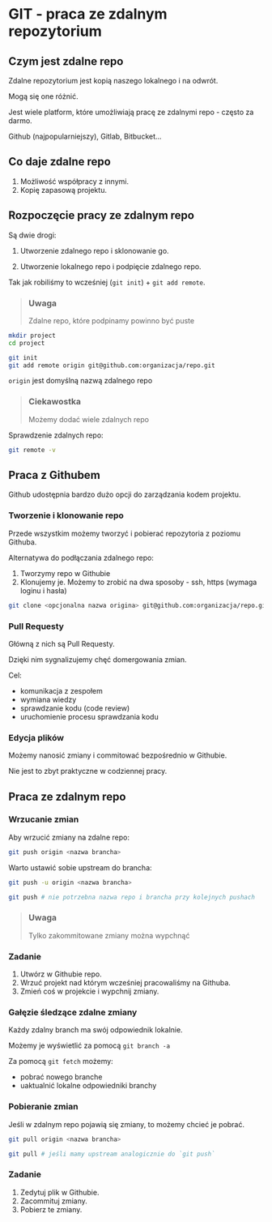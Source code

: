 # GIT - praca ze zdalnym repozytorium

## Czym jest zdalne repo

Zdalne repozytorium jest kopią naszego lokalnego i na odwrót.

Mogą się one różnić.

Jest wiele platform, które umożliwiają pracę ze zdalnymi repo - często za darmo.

Github (najpopularniejszy), Gitlab, Bitbucket...

## Co daje zdalne repo

1. Możliwość współpracy z innymi.
2. Kopię zapasową projektu.


## Rozpoczęcie pracy ze zdalnym repo

Są dwie drogi:

1. Utworzenie zdalnego repo i sklonowanie go.

2. Utworzenie lokalnego repo i podpięcie zdalnego repo.

Tak jak robiliśmy to wcześniej (`git init`) + `git add remote`.

> ### Uwaga
>
> Zdalne repo, które podpinamy powinno być puste

```bash
mkdir project
cd project

git init
git add remote origin git@github.com:organizacja/repo.git
```

`origin` jest domyślną nazwą zdalnego repo

> ### Ciekawostka
> 
> Możemy dodać wiele zdalnych repo

Sprawdzenie zdalnych repo:
```bash
git remote -v
```

## Praca z Githubem

Github udostępnia bardzo dużo opcji do zarządzania kodem projektu.

### Tworzenie i klonowanie repo

Przede wszystkim możemy tworzyć i pobierać repozytoria z poziomu Githuba.

Alternatywa do podłączania zdalnego repo:
1. Tworzymy repo w Githubie
2. Klonujemy je. Możemy to zrobić na dwa sposoby - ssh, https (wymaga loginu i hasła)
```bash
git clone <opcjonalna nazwa origina> git@github.com:organizacja/repo.git
```

### Pull Requesty

Główną z nich są Pull Requesty.

Dzięki nim sygnalizujemy chęć domergowania zmian.

Cel:
- komunikacja z zespołem
- wymiana wiedzy
- sprawdzanie kodu (code review)
- uruchomienie procesu sprawdzania kodu

### Edycja plików

Możemy nanosić zmiany i commitować bezpośrednio w Githubie. 

Nie jest to zbyt praktyczne w codziennej pracy.


## Praca ze zdalnym repo

### Wrzucanie zmian

Aby wrzucić zmiany na zdalne repo:
```bash
git push origin <nazwa brancha>
```

Warto ustawić sobie upstream do brancha:
```bash
git push -u origin <nazwa brancha>

git push # nie potrzebna nazwa repo i brancha przy kolejnych pushach
```

> ### Uwaga
>
> Tylko zakommitowane zmiany można wypchnąć

### Zadanie

1. Utwórz w Githubie repo.
2. Wrzuć projekt nad którym wcześniej pracowaliśmy na Githuba.
3. Zmień coś w projekcie i wypchnij zmiany.

### Gałęzie śledzące zdalne zmiany

Każdy zdalny branch ma swój odpowiednik lokalnie.

Możemy je wyświetlić za pomocą `git branch -a`

Za pomocą `git fetch` możemy:
- pobrać nowego branche
- uaktualnić lokalne odpowiedniki branchy

### Pobieranie zmian

Jeśli w zdalnym repo pojawią się zmiany, to możemy chcieć je pobrać.

```bash
git pull origin <nazwa brancha>

git pull # jeśli mamy upstream analogicznie do `git push`
```

### Zadanie

1. Zedytuj plik w Githubie.
2. Zacommituj zmiany.
3. Pobierz te zmiany.

